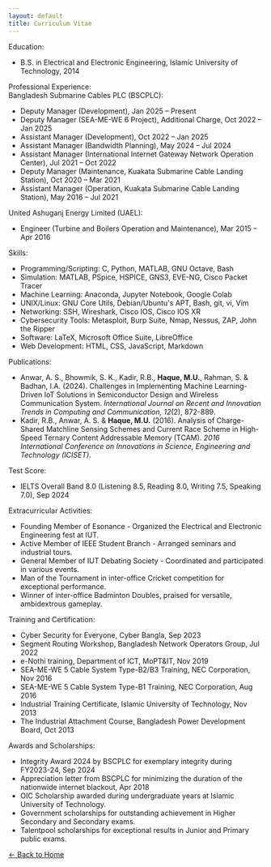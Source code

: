 ```yaml
---
layout: default
title: Curriculum Vitae
---
```


Education:
* B.S. in Electrical and Electronic Engineering, Islamic University of Technology, 2014

Professional Experience:  
Bangladesh Submarine Cables PLC (BSCPLC):
* Deputy Manager (Development), Jan 2025 – Present
* Deputy Manager (SEA-ME-WE 6 Project), Additional Charge, Oct 2022 – Jan 2025
* Assistant Manager (Development), Oct 2022 – Jan 2025
* Assistant Manager (Bandwidth Planning), May 2024 – Jul 2024
* Assistant Manager (International Internet Gateway Network Operation Center), Jul 2021 – Oct 2022
* Deputy Manager (Maintenance, Kuakata Submarine Cable Landing Station), Oct 2020 – Mar 2021
* Assistant Manager (Operation, Kuakata Submarine Cable Landing Station), May 2016 – Jul 2021

United Ashuganj Energy Limited (UAEL):
* Engineer (Turbine and Boilers Operation and Maintenance), Mar 2015 – Apr 2016

Skills:
* Programming/Scripting: C, Python, MATLAB, GNU Octave, Bash
* Simulation: MATLAB, PSpice, HSPICE, GNS3, EVE-NG, Cisco Packet Tracer
* Machine Learning: Anaconda, Jupyter Notebook, Google Colab
* UNIX/Linux: GNU Core Utils, Debian/Ubuntu's APT, Bash, git, vi, Vim
* Networking: SSH, Wireshark, Cisco IOS, Cisco IOS XR
* Cybersecurity Tools: Metasploit, Burp Suite, Nmap, Nessus, ZAP, John the Ripper
* Software: LaTeX, Microsoft Office Suite, LibreOffice
* Web Development: HTML, CSS, JavaScript, Markdown

Publications:
* Anwar, A. S., Bhowmik, S. K., Kadir, R.B., **Haque, M.U.**, Rahman, S. & Badhan, I.A. (2024). Challenges in Implementing Machine Learning-Driven IoT Solutions in Semiconductor Design and Wireless Communication System. *International Journal on Recent and Innovation Trends in Computing and Communication, 12*(2), 872-889.
* Kadir, R.B., Anwar, A. S. & **Haque, M.U.** (2016). Analysis of Charge-Shared Matchline Sensing Schemes and Current Race Scheme in High-Speed Ternary Content Addressable Memory (TCAM). *2016 International Conference on Innovations in Science, Engineering and Technology (ICISET)*.

Test Score:
* IELTS Overall Band 8.0 (Listening 8.5, Reading 8.0, Writing 7.5, Speaking 7.0), Sep 2024

Extracurricular Activities:
* Founding Member of Esonance - Organized the Electrical and Electronic Engineering fest at IUT.
* Active Member of IEEE Student Branch - Arranged seminars and industrial tours.
* General Member of IUT Debating Society - Coordinated and participated in various events.
* Man of the Tournament in inter-office Cricket competition for exceptional performance.
* Winner of inter-office Badminton Doubles, praised for versatile, ambidextrous gameplay.

Training and Certification:
* Cyber Security for Everyone, Cyber Bangla, Sep 2023
* Segment Routing Workshop, Bangladesh Network Operators Group, Jul 2022
* e-Nothi training, Department of ICT, MoPT&IT, Nov 2019
* SEA-ME-WE 5 Cable System Type-B2/B3 Training, NEC Corporation, Nov 2016
* SEA-ME-WE 5 Cable System Type-B1 Training, NEC Corporation, Aug 2016
* Industrial Training Certificate, Islamic University of Technology, Nov 2013
* The Industrial Attachment Course, Bangladesh Power Development Board, Oct 2013

Awards and Scholarships:
* Integrity Award 2024 by BSCPLC for exemplary integrity during FY2023-24, Sep 2024
* Appreciation letter from BSCPLC for minimizing the duration of the nationwide internet blackout, Apr 2018
* OIC Scholarship awarded during undergraduate years at Islamic University of Technology.
* Government scholarships for outstanding achievement in Higher Secondary and Secondary exams.
* Talentpool scholarships for exceptional results in Junior and Primary public exams.

[← Back to Home](/)